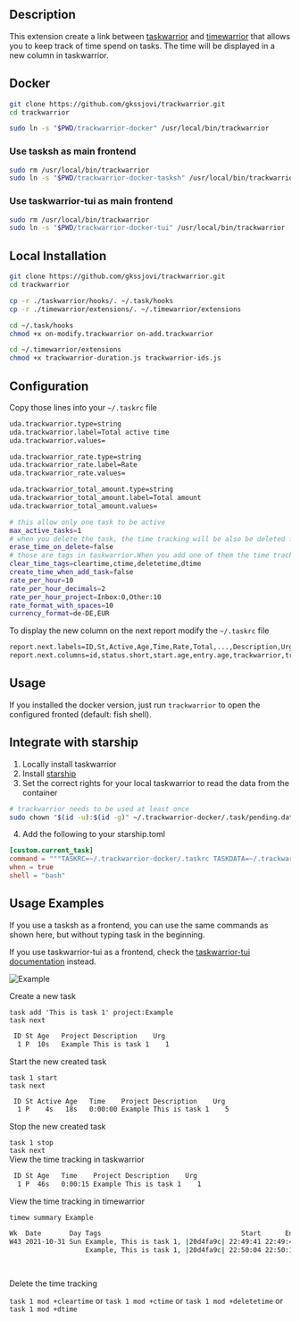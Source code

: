 ## Description

This extension create a link between [taskwarrior](https://github.com/GothenburgBitFactory/taskwarrior) and  [timewarrior](https://github.com/GothenburgBitFactory/timewarrior) that allows you to keep track of time spend on tasks. 
The time will be displayed in a new column in taskwarrior.

## Docker

```sh
git clone https://github.com/gkssjovi/trackwarrior.git
cd trackwarrior

sudo ln -s "$PWD/trackwarrior-docker" /usr/local/bin/trackwarrior
```

### Use tasksh as main frontend
```sh
sudo rm /usr/local/bin/trackwarrior
sudo ln -s "$PWD/trackwarrior-docker-tasksh" /usr/local/bin/trackwarrior
```

### Use taskwarrior-tui as main frontend
```sh
sudo rm /usr/local/bin/trackwarrior
sudo ln -s "$PWD/trackwarrior-docker-tui" /usr/local/bin/trackwarrior
```

## Local Installation

```sh
git clone https://github.com/gkssjovi/trackwarrior.git
cd trackwarrior

cp -r ./taskwarrior/hooks/. ~/.task/hooks
cp -r ./timewarrior/extensions/. ~/.timewarrior/extensions

cd ~/.task/hooks
chmod +x on-modify.trackwarrior on-add.trackwarrior

cd ~/.timewarrior/extensions
chmod +x trackwarrior-duration.js trackwarrior-ids.js
```

## Configuration

Copy those lines into your `~/.taskrc` file
```sh
uda.trackwarrior.type=string
uda.trackwarrior.label=Total active time
uda.trackwarrior.values=

uda.trackwarrior_rate.type=string
uda.trackwarrior_rate.label=Rate
uda.trackwarrior_rate.values=

uda.trackwarrior_total_amount.type=string
uda.trackwarrior_total_amount.label=Total amount
uda.trackwarrior_total_amount.values=

# this allow only one task to be active
max_active_tasks=1 
# when you delete the task, the time tracking will be also be deleted from timewarrior 
erase_time_on_delete=false 
# those are tags in taskwarrior.When you add one of them the time tracking will be deleted from timewarrior
clear_time_tags=cleartime,ctime,deletetime,dtime
create_time_when_add_task=false
rate_per_hour=10
rate_per_hour_decimals=2
rate_per_hour_project=Inbox:0,Other:10
rate_format_with_spaces=10
currency_format=de-DE,EUR
```

To display the new column on the next report modify the `~/.taskrc` file
```sh
report.next.labels=ID,St,Active,Age,Time,Rate,Total,...,Description,Urg
report.next.columns=id,status.short,start.age,entry.age,trackwarrior,trackwarrior_rate,trackwarrior_total_amount,...,description,urgency
```

## Usage
If you installed the docker version, just run `trackwarrior` to open the configured fronted (default: fish shell).

## Integrate with starship
1) Locally install taskwarrior
2) Install [starship](https://starship.rs/guide/#%F0%9F%9A%80-installation)
3) Set the correct rights for your local taskwarrior to read the data from the container
```sh
# trackwarrior needs to be used at least once
sudo chown "$(id -u):$(id -g)" ~/.trackwarrior-docker/.task/pending.data
```

4) Add the following to your starship.toml

```toml
[custom.current_task]
command = """TASKRC=~/.trackwarrior-docker/.taskrc TASKDATA=~/.trackwarrior-docker/.task unbuffer task starship-project | head -5 | tail -1 | sed "s/No matches./[No active task]/" | xargs"""
when = true
shell = "bash"
```

## Usage Examples

If you use a tasksh as a frontend, you can use the same commands as shown here,
but without typing task in the beginning.

If you use taskwarrior-tui as a frontend, check the [taskwarrior-tui documentation](https://kdheepak.com/taskwarrior-tui/) instead.

![Example](./assets/example.gif)

Create a new task 

`task add 'This is task 1' project:Example` \
`task next`
```sh
 ID St Age   Project Description    Urg
  1 P  10s   Example This is task 1    1

```
Start the new created task 

`task 1 start` \
`task next`
```sh
 ID St Active Age   Time    Project Description    Urg
  1 P    4s   18s   0:00:00 Example This is task 1    5
```

Stop the new created task

`task 1 stop` \
`task next` \
View the time tracking in taskwarrior
```sh
 ID St Age   Time    Project Description    Urg
  1 P  46s   0:00:15 Example This is task 1    1
```
View the time tracking in timewarrior 

`timew summary Example`

```sh
Wk  Date       Day Tags                                   Start      End    Time   Total
W43 2021-10-31 Sun Example, This is task 1, |20d4fa9c| 22:49:41 22:49:49 0:00:08
                   Example, This is task 1, |20d4fa9c| 22:50:04 22:50:11 0:00:07 0:00:15

                                                                                 0:00:15
```

Delete the time tracking 

`task 1 mod +cleartime`
or
`task 1 mod +ctime`
or
`task 1 mod +deletetime`
or
`task 1 mod +dtime`

